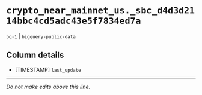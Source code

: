 # `crypto_near_mainnet_us._sbc_d4d3d2114bbc4cd5adc43e5f7834ed7a`
`bq-1` | `bigquery-public-data`

## Column details
* [TIMESTAMP] `last_update`

-------------------------------------------------------------------------------
*Do not make edits above this line.*
